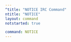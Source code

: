 ```yaml
---
^title: "NOTICE IRC Command"
ntitle: "NOTICE"
layout: command
notstarted: true

command: NOTICE
---
```

